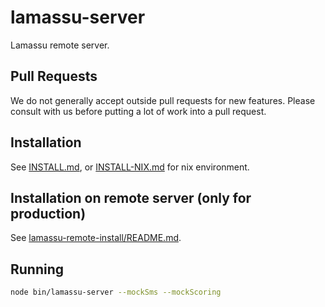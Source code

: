 # lamassu-server

Lamassu remote server.

## Pull Requests

We do not generally accept outside pull requests for new features. Please consult with us before putting a lot of work into a pull request.

## Installation

See [INSTALL.md](INSTALL.md), or [INSTALL-NIX.md](INSTALL.md) for nix environment. 

## Installation on remote server (only for production)
See [lamassu-remote-install/README.md](lamassu-remote-install/README.md).

## Running
```bash
node bin/lamassu-server --mockSms --mockScoring
```
